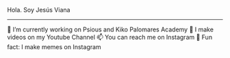 
Hola. Soy Jesús Viana
___________________________________________________________________

🔭 I’m currently working on Psious and Kiko Palomares Academy
🌱 I make videos on my Youtube Channel
📫 You can reach me on Instagram
🤡 Fun fact: I make memes on Instagram

